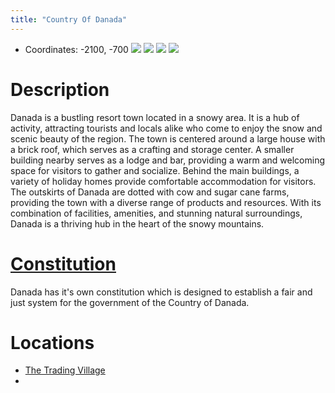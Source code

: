 ```yaml
---
title: "Country Of Danada"
---
```

- Coordinates: -2100, -700
![](BNB-Survival/images/2023-02-07_11.36.32.png)
![](BNB-Survival/images/2023-02-07_11.36.53.png)
![](BNB-Survival/images/2023-02-07_11.36.41.png)
![](BNB-Survival/images/2023-02-07_11.37.06.png)
# Description
Danada is a bustling resort town located in a snowy area. It is a hub of activity, attracting tourists and locals alike who come to enjoy the snow and scenic beauty of the region. The town is centered around a large house with a brick roof, which serves as a crafting and storage center. A smaller building nearby serves as a lodge and bar, providing a warm and welcoming space for visitors to gather and socialize. Behind the main buildings, a variety of holiday homes provide comfortable accommodation for visitors. The outskirts of Danada are dotted with cow and sugar cane farms, providing the town with a diverse range of products and resources. With its combination of facilities, amenities, and stunning natural surroundings, Danada is a thriving hub in the heart of the snowy mountains.

# [Constitution](BNB-Survival/Current%20Places/Danada/Constitution%20Of%20Danada.md)
Danada has it's own constitution which is designed to establish a fair and just system for the government of the Country of Danada.

# Locations
- [The Trading Village](BNB-Survival/Current%20Places/Danada/The%20Trading%20Village.md)
- 